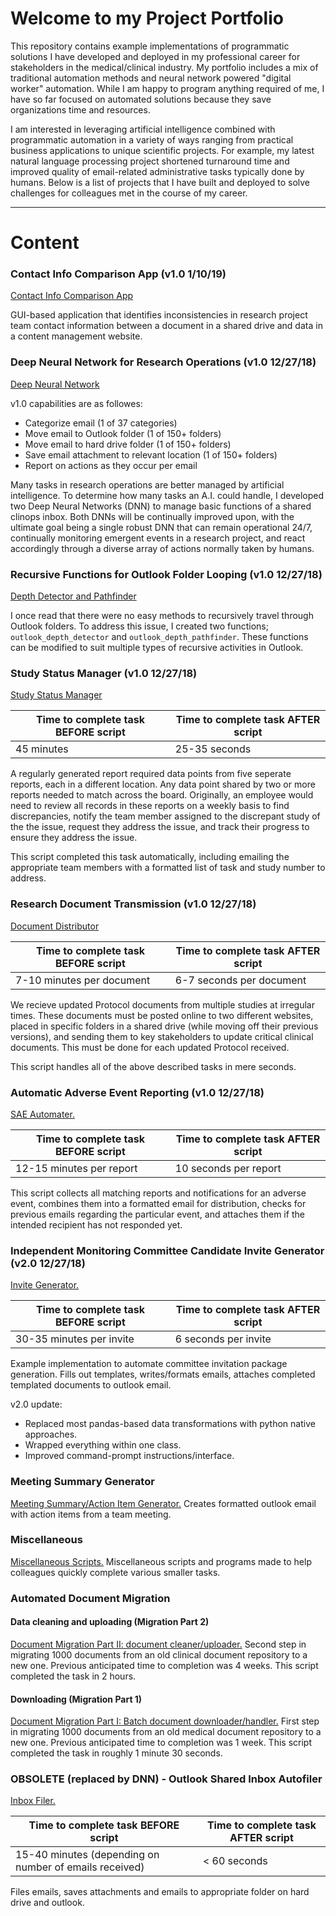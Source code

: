 # Welcome to my Project Portfolio
This repository contains example implementations of programmatic solutions I have developed and deployed in my professional career for stakeholders in the medical/clinical industry. My portfolio includes a mix of traditional automation methods and neural network powered "digital worker" automation. While I am happy to program anything required of me, I have so far focused on automated solutions because they save organizations time and resources.

I am interested in leveraging artificial intelligence combined with programmatic automation in a variety of ways ranging from practical business applications to unique scientific projects. For example, my latest natural language processing project shortened turnaround time and improved quality of email-related administrative tasks typically done by humans. Below is a list of projects that I have built and deployed to solve challenges for colleagues met in the course of my career.

________

# Content
### Contact Info Comparison App (v1.0 1/10/19)
[Contact Info Comparison App](https://github.com/acrovitic/python_portfolio/tree/master/system_interfacing/contact_comparison_app "Contact Info Comparison App")

GUI-based application that identifies inconsistencies in research project team contact information between a document in a shared drive and data in a content management website.

### Deep Neural Network for Research Operations (v1.0 12/27/18)
[Deep Neural Network](https://github.com/acrovitic/python_portfolio/tree/master/deep_neural_network "Deep Neural Network")

v1.0 capabilities are as followes:

* Categorize email (1 of 37 categories)
* Move email to Outlook folder (1 of 150+ folders)
* Move email to hard drive folder (1 of 150+ folders)
* Save email attachment to relevant location (1 of 150+ folders)
* Report on actions as they occur per email

Many tasks in research operations are better managed by artificial intelligence. To determine how many tasks an A.I. could handle, I developed two Deep Neural Networks (DNN) to manage basic functions of a shared clinops inbox. Both DNNs will be continually improved upon, with the ultimate goal being a single robust DNN that can remain operational 24/7, continually monitoring emergent events in a research project, and react accordingly through a diverse array of actions normally taken by humans.

### Recursive Functions for Outlook Folder Looping (v1.0 12/27/18)
[Depth Detector and Pathfinder](https://github.com/acrovitic/python_portfolio/tree/master/outlook_automation/folder_recursion "Loop through Outlook folders and all subfolders with the Outlook Depth Detector and Outlook Pathfinder functions")

I once read that there were no easy methods to recursively travel through Outlook folders. To address this issue, I created two functions; `outlook_depth_detector` and `outlook_depth_pathfinder`. These functions can be modified to suit multiple types of recursive activities in Outlook.

### Study Status Manager (v1.0 12/27/18)
[Study Status Manager](https://github.com/acrovitic/python_portfolio/tree/master/clinical_operations_automation/study_status_management "Study Status Manager")

Time to complete task BEFORE script | Time to complete task AFTER script 
--- | --- 
45 minutes | 25-35 seconds 

A regularly generated report required data points from five seperate reports, each in a different location. Any data point shared by two or more reports needed to match across the board. Originally, an employee would need to review all records in these reports on a weekly basis to find discrepancies, notify the team member assigned to the discrepant study of the the issue, request they address the issue, and track their progress to ensure they address the issue.

This script completed this task automatically, including emailing the appropriate team members with a formatted list of task and study number to address.

### Research Document Transmission (v1.0 12/27/18)
[Document Distributor](https://github.com/acrovitic/python_portfolio/tree/master/outlook_automation/clinical_document_distributor "Document Distributor")

Time to complete task BEFORE script | Time to complete task AFTER script 
--- | --- 
7-10 minutes per document | 6-7 seconds per document 

We recieve updated Protocol documents from multiple studies at irregular times. These documents must be posted online to two 
different websites, placed in specific folders in a shared drive (while moving off their previous versions), and sending
them to key stakeholders to update critical clinical documents. This must be done for each updated Protocol received.

This script handles all of the above described tasks in mere seconds.

### Automatic Adverse Event Reporting (v1.0 12/27/18)
[SAE Automater.](https://github.com/acrovitic/python_portfolio/tree/master/clinical_operations_automation/sae_automation "SAE Automater") 

Time to complete task BEFORE script | Time to complete task AFTER script 
--- | --- 
12-15 minutes per report | 10 seconds per report

This script collects all matching reports and notifications for an adverse event, combines them into a formatted email for distribution, checks for previous emails regarding the particular event, and attaches them if the intended recipient has not responded yet.

### Independent Monitoring Committee Candidate Invite Generator (v2.0 12/27/18)
[Invite Generator.](https://github.com/acrovitic/python_portfolio/tree/master/clinical_operations_automation/dsmb_candidate_invite_generator "Invite Generator") 

Time to complete task BEFORE script | Time to complete task AFTER script 
--- | --- 
30-35 minutes per invite | 6 seconds per invite

Example implementation to automate committee invitation package generation. Fills out templates, writes/formats emails, attaches completed templated documents to outlook email.

v2.0 update: 

* Replaced most pandas-based data transformations with python native approaches. 
* Wrapped everything within one class.
* Improved command-prompt instructions/interface.

### Meeting Summary Generator
[Meeting Summary/Action Item Generator.](https://github.com/acrovitic/python_portfolio/tree/master/outlook_automation/actionitems "Meeting Summary/Action Item Generator") Creates formatted outlook email with action items from a team meeting.

### Miscellaneous
[Miscellaneous Scripts.](https://github.com/acrovitic/python_portfolio/tree/master/Miscellaneous "Random Bag'o'Fun") Miscellaneous scripts and programs made to help colleagues quickly complete various smaller tasks.

### Automated Document Migration 
#### Data cleaning and uploading (Migration Part 2)
[Document Migration Part II: document cleaner/uploader.](https://github.com/acrovitic/python_portfolio/tree/master/system_interfacing/mass_uploading "Document Migration Part II: document cleaner/uploader") Second step in migrating 1000 documents from an old clinical document repository to a new one. Previous anticipated time to completion was 4 weeks. This script completed the task in 2 hours.

#### Downloading (Migration Part 1)
[Document Migration Part I: Batch document downloader/handler.](https://github.com/acrovitic/python_portfolio/tree/master/system_interfacing/mass_downloading "Document Migration Part I: Batch document downloader/handler") First step in migrating 1000 documents from an old medical document repository to a new one. Previous anticipated time to completion was 1 week. This script completed the task in roughly 1 minute 30 seconds.

### OBSOLETE (replaced by DNN) - Outlook Shared Inbox Autofiler
[Inbox Filer.](https://github.com/acrovitic/python_portfolio/tree/master/outlook_automation/shared_inbox_filer "Inbox Filer") 

Time to complete task BEFORE script | Time to complete task AFTER script 
--- | --- 
15-40 minutes (depending on number of emails received) | < 60 seconds  

Files emails, saves attachments and emails to appropriate folder on hard drive and outlook. 
